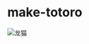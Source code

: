 # make-totoro

![龙猫](https://upload-images.jianshu.io/upload_images/8532417-6d03d15e63b683d3.png?imageMogr2/auto-orient/strip%7CimageView2/2/w/1240)
